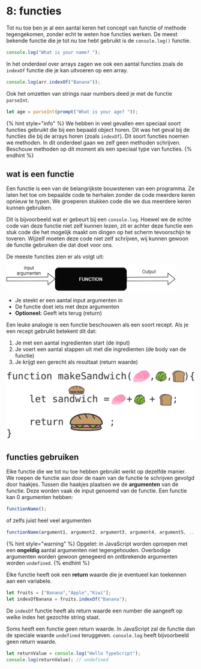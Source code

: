 # 8: functies

Tot nu toe ben je al een aantal keren het concept van functie of methode tegengekomen, zonder echt te weten hoe functies werken. De meest bekende functie die je tot nu toe hebt gebruikt is de `console.log()` functie.

```js
console.log("What is your name? ");
```

In het onderdeel over arrays zagen we ook een aantal functies zoals de `indexOf` functie die je kan uitvoeren op een array.

```js
console.log(arr.indexOf("Banana"));
```

Ook het omzetten van strings naar numbers deed je met de functie `parseInt`.

```js
let age = parseInt(prompt("What is your age? "));
```

{% hint style="info" %}
We hebben in veel gevallen een speciaal soort functies gebruikt die bij een bepaald object horen. Dit was het geval bij de functies die bij de arrays horen (zoals `indexOf`). Dit soort functies noemen we methoden. In dit onderdeel gaan we zelf geen methoden schrijven. Beschouw methoden op dit moment als een speciaal type van functies.
{% endhint %}

## wat is een functie

Een functie is een van de belangrijkste bouwstenen van een programma. Ze laten het toe om bepaalde code te herhalen zonder de code meerdere keren opnieuw te typen. We groeperen stukken code die we dus meerdere keren kunnen gebruiken.

Dit is bijvoorbeeld wat er gebeurt bij een `console.log`. Hoewel we de echte code van deze functie niet zelf kunnen lezen, zit er achter deze functie een stuk code die het mogelijk maakt om dingen op het scherm tevoorschijn te toveren. Wijzelf moeten deze code niet zelf schrijven, wij kunnen gewoon de functie gebruiken die dat doet voor ons.

De meeste functies zien er als volgt uit:

![](<../../.gitbook/assets/Untitled Diagram.drawio.png>)

* Je steekt er een aantal input argumenten in
* De functie doet iets met deze argumenten
* **Optioneel:** Geeft iets terug (return)

Een leuke analogie is een functie beschouwen als een soort recept. Als je een recept gebruikt betekent dit dat:

1. Je met een aantal ingredienten start (de input)
2. Je voert een aantal stappen uit met die ingredienten (de body van de functie)
3. Je krijgt een gerecht als resultaat (return waarde)

![Zo maak je een lekkere smos ham!](<../../.gitbook/assets/image (27).png>)

## functies gebruiken

Elke functie die we tot nu toe hebben gebruikt werkt op dezelfde manier. We roepen de functie aan door de naam van de functie te schrijven gevolgd door haakjes. Tussen die haakjes plaatsen we de **argumenten** van de functie. Deze worden vaak de input genoemd van de functie. Een functie kan 0 argumenten hebben:

```js
functionName();
```

of zelfs juist heel veel argumenten

```js
functionName(argument1, argument2, argument3, argument4, argument5, ..., argumentN);
```

{% hint style="warning" %}
Opgelet: in JavaScript worden oproepen met een **ongeldig** aantal argumenten niet tegengehouden. Overbodige argumenten worden gewoon genegeerd en ontbrekende argumenten worden `undefined`.
{% endhint %}

Elke functie heeft ook een **return** waarde die je eventueel kan toekennen aan een variabele.

```js
let fruits = ["Banana","Apple","Kiwi"];
let indexOfBanana = fruits.indexOf("Banana");
```

De `indexOf` functie heeft als return waarde een number die aangeeft op welke index het gezochte string staat.

Soms heeft een functie geen return waarde. In JavaScript zal de functie dan de speciale waarde `undefined` teruggeven. `console.log` heeft bijvoorbeeld geen return waarde.

```js
let returnValue = console.log("Hello TypeScript");
console.log(returnValue); // undefined
```
